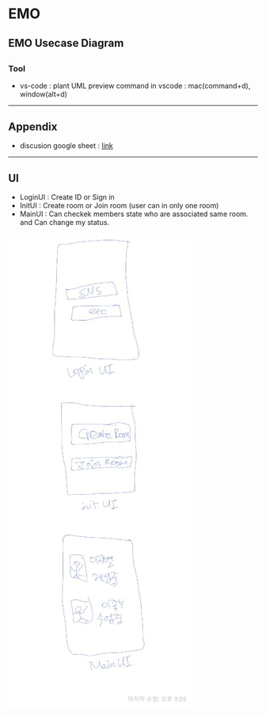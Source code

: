 # EMO

##
## EMO Usecase Diagram 
##

### Tool
- vs-code : plant UML 
 preview command in vscode : mac(command+d), window(alt+d)
--- 

## Appendix
- discusion google sheet : [link](https://docs.google.com/spreadsheets/d/1JYJ-wbss9vnaaS77AAHqQ08EVIpDW-L3ClLRErYGx7E/edit#gid=0)
---

## UI
- LoginUI : Create ID or Sign in
- InitUI : Create room or Join room (user can in only one room)
- MainUI : Can checkek members state who are associated same room. and Can change my status.


![flowui](./img/ui.jpeg)